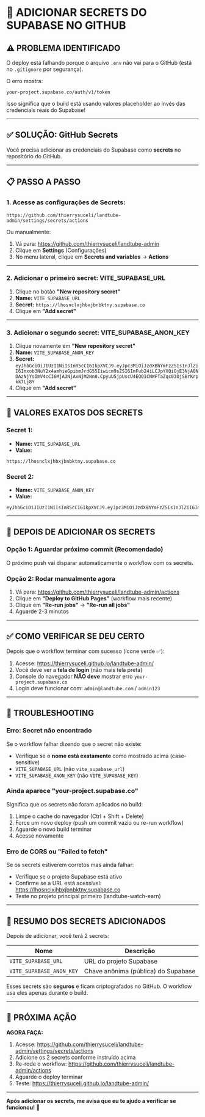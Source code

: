 # 🔐 ADICIONAR SECRETS DO SUPABASE NO GITHUB

## ⚠️ PROBLEMA IDENTIFICADO

O deploy está falhando porque o arquivo `.env` não vai para o GitHub (está no `.gitignore` por segurança).

O erro mostra:
```
your-project.supabase.co/auth/v1/token
```

Isso significa que o build está usando valores placeholder ao invés das credenciais reais do Supabase!

---

## ✅ SOLUÇÃO: GitHub Secrets

Você precisa adicionar as credenciais do Supabase como **secrets** no repositório do GitHub.

---

## 📋 PASSO A PASSO

### **1. Acesse as configurações de Secrets:**

```
https://github.com/thierrysuceli/landtube-admin/settings/secrets/actions
```

Ou manualmente:
1. Vá para: https://github.com/thierrysuceli/landtube-admin
2. Clique em **Settings** (Configurações)
3. No menu lateral, clique em **Secrets and variables** → **Actions**

---

### **2. Adicionar o primeiro secret: VITE_SUPABASE_URL**

1. Clique no botão **"New repository secret"**
2. **Name:** `VITE_SUPABASE_URL`
3. **Secret:** `https://lhosnclxjhbxjbnbktny.supabase.co`
4. Clique em **"Add secret"**

---

### **3. Adicionar o segundo secret: VITE_SUPABASE_ANON_KEY**

1. Clique novamente em **"New repository secret"**
2. **Name:** `VITE_SUPABASE_ANON_KEY`
3. **Secret:** `eyJhbGciOiJIUzI1NiIsInR5cCI6IkpXVCJ9.eyJpc3MiOiJzdXBhYmFzZSIsInJlZiI6Imxob3NuY2x4amhieGpibmJrdG55Iiwicm9sZSI6ImFub24iLCJpYXQiOjE3NjA0NDAzNjYsImV4cCI6MjA3NjAxNjM2Nn0.CpyuU5jpUscU4EQQ1CNWFTaZqc03OjSBrKrpkk7Lj8Y`
4. Clique em **"Add secret"**

---

## 🎯 VALORES EXATOS DOS SECRETS

### **Secret 1:**
- **Name:** `VITE_SUPABASE_URL`
- **Value:** 
```
https://lhosnclxjhbxjbnbktny.supabase.co
```

### **Secret 2:**
- **Name:** `VITE_SUPABASE_ANON_KEY`
- **Value:**
```
eyJhbGciOiJIUzI1NiIsInR5cCI6IkpXVCJ9.eyJpc3MiOiJzdXBhYmFzZSIsInJlZiI6Imxob3NuY2x4amhieGpibmJrdG55Iiwicm9sZSI6ImFub24iLCJpYXQiOjE3NjA0NDAzNjYsImV4cCI6MjA3NjAxNjM2Nn0.CpyuU5jpUscU4EQQ1CNWFTaZqc03OjSBrKrpkk7Lj8Y
```

---

## 🔄 DEPOIS DE ADICIONAR OS SECRETS

### **Opção 1: Aguardar próximo commit (Recomendado)**

O próximo push vai disparar automaticamente o workflow com os secrets.

### **Opção 2: Rodar manualmente agora**

1. Vá para: https://github.com/thierrysuceli/landtube-admin/actions
2. Clique em **"Deploy to GitHub Pages"** (workflow mais recente)
3. Clique em **"Re-run jobs"** → **"Re-run all jobs"**
4. Aguarde 2-3 minutos

---

## ✅ COMO VERIFICAR SE DEU CERTO

Depois que o workflow terminar com sucesso (ícone verde ✅):

1. Acesse: https://thierrysuceli.github.io/landtube-admin/
2. Você deve ver a **tela de login** (não mais tela preta)
3. Console do navegador **NÃO deve** mostrar erro `your-project.supabase.co`
4. Login deve funcionar com: `admin@landtube.com` / `admin123`

---

## 🐛 TROUBLESHOOTING

### **Erro: Secret não encontrado**

Se o workflow falhar dizendo que o secret não existe:
- Verifique se o **nome está exatamente** como mostrado acima (case-sensitive)
- `VITE_SUPABASE_URL` (não `vite_supabase_url`)
- `VITE_SUPABASE_ANON_KEY` (não `VITE_SUPABASE_KEY`)

### **Ainda aparece "your-project.supabase.co"**

Significa que os secrets não foram aplicados no build:
1. Limpe o cache do navegador (Ctrl + Shift + Delete)
2. Force um novo deploy (push um commit vazio ou re-run workflow)
3. Aguarde o novo build terminar
4. Acesse novamente

### **Erro de CORS ou "Failed to fetch"**

Se os secrets estiverem corretos mas ainda falhar:
- Verifique se o projeto Supabase está ativo
- Confirme se a URL está acessível: https://lhosnclxjhbxjbnbktny.supabase.co
- Teste no projeto principal primeiro (landtube-watch-earn)

---

## 📝 RESUMO DOS SECRETS ADICIONADOS

Depois de adicionar, você terá 2 secrets:

| Nome | Descrição |
|------|-----------|
| `VITE_SUPABASE_URL` | URL do projeto Supabase |
| `VITE_SUPABASE_ANON_KEY` | Chave anônima (pública) do Supabase |

Esses secrets são **seguros** e ficam criptografados no GitHub. O workflow usa eles apenas durante o build.

---

## 🎯 PRÓXIMA AÇÃO

**AGORA FAÇA:**

1. Acesse: https://github.com/thierrysuceli/landtube-admin/settings/secrets/actions
2. Adicione os 2 secrets conforme instruído acima
3. Re-rode o workflow: https://github.com/thierrysuceli/landtube-admin/actions
4. Aguarde o deploy terminar
5. Teste: https://thierrysuceli.github.io/landtube-admin/

---

**Após adicionar os secrets, me avisa que eu te ajudo a verificar se funcionou!** 🚀
